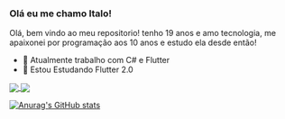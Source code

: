 ### Olá eu me chamo Italo!

Olá, bem vindo ao meu repositorio! tenho 19 anos e amo tecnologia, me apaixonei por programação aos 10 anos e estudo ela desde então!

- 🔭 Atualmente trabalho com C# e Flutter
- 🌱 Estou Estudando Flutter 2.0

<a href="https://github.com/DIMAAGR">
  <img align="center" src="https://github-readme-stats.vercel.app/api/pin/?username=DIMAAGR&repo=github-readme-stats" />
</a>
<a href="https://github.com/anuraghazra/convoychat">
  <img align="center" src="https://github-readme-stats.vercel.app/api/pin/?username=DIMAAGR&repo=convoychat" />
</a>

[![Anurag's GitHub stats](https://github-readme-stats.vercel.app/api?username=DIMAAGR)](https://github.com/DIMAAGR)
